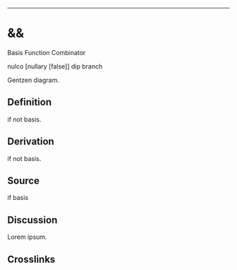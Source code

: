 ------------------------------------------------------------------------

# &&

Basis Function Combinator

nulco \[nullary \[false\]\] dip branch

Gentzen diagram.

## Definition

if not basis.

## Derivation

if not basis.

## Source

if basis

## Discussion

Lorem ipsum.

## Crosslinks

